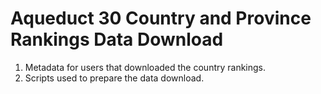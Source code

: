 # Aqueduct 30 Country and Province Rankings Data Download

1. Metadata for users that downloaded the country rankings. 
1. Scripts used to prepare the data download.

